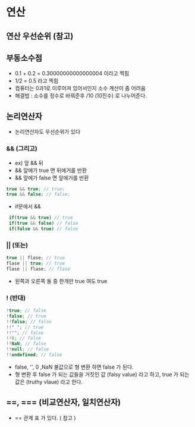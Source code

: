 # 연산

## 연산 우선순위 (참고)

## 부동소수점

- 0.1 + 0.2 = 0.30000000000000004 이라고 찍힘
- 1/2 = 0.5 라고 찍힘
- 컴퓨터는 0과1로 이루어져 있어서인지 소수 계산이 좀 어려움
- 해결법 : 소수를 정수로 바꿔준후 /10 (10진수) 로 나누어준다.

## 논리연산자

- 논리연산자도 우선순위가 있다

### && (그리고)

- ex) 앞 && 뒤
- && 앞에가 true 면 뒤에거를 반환
- && 앞에가 false 면 앞에거를 반환

```javascript
true && true; // true;
true && false; // false;
```

- if문에서 &&

```javascript
 if(true && true) // true
 if(true && false) // false
 if(false && true) // false
```

### || (또는)

```javascript
true || flase; // true
flase || true; // true
flase || flase; // flase
```

- 왼쪽과 오른쪽 둘 중 한개만 true 여도 true

### ! (반대)

```javascript
!true; // false
!false; // true
!!false; // false
!!" "; // true
!!""; // false
!!0; // false
!!NaN; // false
!!null; // false
!!undefined; // false
```

- false, '', 0 ,NaN 불값으로 형 변환 하면 false 가 된다.
- 형 변환 후 false 가 되는 값들을 거짓인 값 (falsy value) 라고 하고, true 가 되는 값은 (truthy vlaue) 라고 한다.

## ==, === (비교연산자, 일치연산자)

- == 관계 표 가 있다. ( 참고 )
